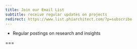 ```yaml
---
title: Join our Email List
subtitle: receive regular updates on projects
redirect: https://www.list.phiarchitect.com/?p=subscribe
---
```


- Regular postings on research and insights

===
